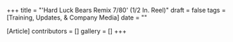 +++
title = "'Hard Luck Bears Remix 7/80' (1/2 In. Reel)"
draft = false
tags = [Training, Updates, & Company Media]
date = ""

[Article]
contributors = []
gallery = []
+++